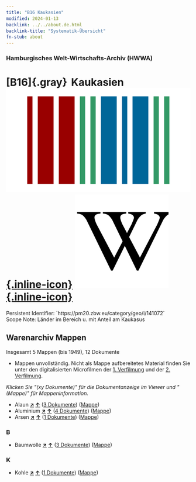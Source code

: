 ```yaml
---
title: "B16 Kaukasien"
modified: 2024-01-13
backlink: ../../about.de.html
backlink-title: "Systematik-Übersicht"
fn-stub: about
---
```


### Hamburgisches Welt-Wirtschafts-Archiv (HWWA)

# [B16]{.gray}&#8201; Kaukasien &#160; [![Wikidata](/images/Wikidata-logo.svg "Wikidata"){.inline-icon}](http://www.wikidata.org/entity/Q18869) [![Wikipedia](/images/Wikipedia-W.svg "Wikipedia"){.inline-icon}](https://de.wikipedia.org/wiki/Kaukasien)

<div class="hint">Persistent Identifier: `https://pm20.zbw.eu/category/geo/i/141072`</div>

<div class="hint">
Scope Note: Länder im Bereich u. mit Anteil am Kaukasus
</div>





## Warenarchiv Mappen










Insgesamt 5 Mappen (bis 1949), 12 Dokumente
- Mappen unvollständig.  Nicht als Mappe aufbereitetes Material finden Sie
unter den digitalisierten Microfilmen der [1. Verfilmung](/film/h1_wa.de.html)
und der [2. Verfilmung](/film/h2_wa.de.html).

_Klicken Sie "(xy Dokumente)" für die Dokumentanzeige im Viewer und "(Mappe)" für Mappeninformation._



- Alaun [**&nearr;**](../../../ware/i/141956/about.de.html "Alaun (XXX in der ganzen Welt)") [**&uarr;**](../../../ware/about.de.html#PID13-Pm02 "Warensystematik") (<a href="https://pm20.zbw.eu/iiifview/folder/wa/141956,141072" title="über: Alaun : Kaukasien" target="_blank">3 Dokumente</a>) ([Mappe](../../../../folder/wa/1419xx/141956/1410xx/141072/about.de.html))
- Aluminium [**&nearr;**](../../../ware/i/141969/about.de.html "Aluminium (XXX in der ganzen Welt)") [**&uarr;**](../../../ware/about.de.html#PID07.01-Lm01 "Warensystematik") (<a href="https://pm20.zbw.eu/iiifview/folder/wa/141969,141072" title="über: Aluminium : Kaukasien" target="_blank">4 Dokumente</a>) ([Mappe](../../../../folder/wa/1419xx/141969/1410xx/141072/about.de.html))
- Arsen [**&nearr;**](../../../ware/i/142006/about.de.html "Arsen (XXX in der ganzen Welt)") [**&uarr;**](../../../ware/about.de.html#PID07.01-Hm02 "Warensystematik") (<a href="https://pm20.zbw.eu/iiifview/folder/wa/142006,141072" title="über: Arsen : Kaukasien" target="_blank">1 Dokumente</a>) ([Mappe](../../../../folder/wa/1420xx/142006/1410xx/141072/about.de.html))

### B

- Baumwolle [**&nearr;**](../../../ware/i/142089/about.de.html "Baumwolle (XXX in der ganzen Welt)") [**&uarr;**](../../../ware/about.de.html#PLW04-Bw "Warensystematik") (<a href="https://pm20.zbw.eu/iiifview/folder/wa/142089,141072" title="über: Baumwolle : Kaukasien" target="_blank">3 Dokumente</a>) ([Mappe](../../../../folder/wa/1420xx/142089/1410xx/141072/about.de.html))

### K

- Kohle [**&nearr;**](../../../ware/i/143120/about.de.html "Kohle (XXX in der ganzen Welt)") [**&uarr;**](../../../ware/about.de.html#PRB02.01 "Warensystematik") (<a href="https://pm20.zbw.eu/iiifview/folder/wa/143120,141072" title="über: Kohle : Kaukasien" target="_blank">1 Dokumente</a>) ([Mappe](../../../../folder/wa/1431xx/143120/1410xx/141072/about.de.html))





